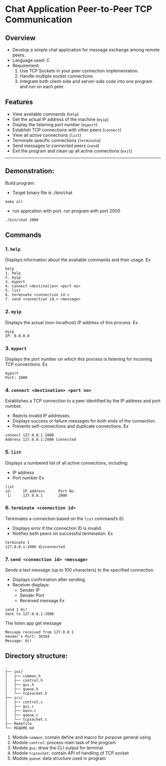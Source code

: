 # Chat Application Peer-to-Peer TCP Communication

## Overview

- Develop a simple chat application for message exchange among remote peers.
- Language used: C 
- Requirement:
  1. Use TCP Sockets in your peer connection implementation.
  2. Handle multiple socket connections.
  3. Integrate both client-side and server-side code into one program and run on each peer.

## Features

- View available commands (`help`)
- Get the actual IP address of the machine (`myip`)
- Display the listening port number (`myport`)
- Establish TCP connections with other peers (`connect`)
- View all active connections (`list`)
- Terminate specific connections (`terminate`)
- Send messages to connected peers (`send`)
- Exit the program and clean up all active connections (`exit`)

---

## Demonstration:

Build program:
- Target binary file is ./bin/chat
``` terminal
make all
```

- run appication with port.
run program with port 2000
``` terminal
./bin/chat 2000
```

## Commands

### 1. `help`
Displays information about the available commands and their usage.
Ex
``` terminal
help
1. help
2. myip
3. myport
4. connect <destination> <port no>
5. list
6. terminate <connection id.>
7. send <connection id.> <message>
```

### 2. `myip`
Displays the actual (non-localhost) IP address of this process.
Ex
``` terminal
myip
IP: 0.0.0.0
```

### 3. `myport`
Displays the port number on which this process is listening for incoming TCP connections.
Ex
``` terminal
myport
Port: 2000
```

### 4. `connect <destination> <port no>`
Establishes a TCP connection to a peer identified by the IP address and port number.
- Rejects invalid IP addresses.
- Displays success or failure messages for both ends of the connection.
- Prevents self-connections and duplicate connections.
Ex
``` terminal
connect 127.0.0.1 2000
Address 127.0.0.1:2000 Connected
```

### 5. `list`
Displays a numbered list of all active connections, including:
- IP address
- Port number
Ex
``` terminal
list
id:     IP address      Port No.
 1:     127.0.0.1       2000
```

### 6. `terminate <connection id>`
Terminates a connection based on the `list` command’s ID.
- Displays error if the connection ID is invalid.
- Notifies both peers on successful termination.
Ex
``` terminal
terminate 1
127.0.0.1:2000 disconnected
```

### 7. `send <connection id> <message>`
Sends a text message (up to 100 characters) to the specified connection.
- Displays confirmation after sending.
- Receiver displays:
  - Sender IP
  - Sender Port
  - Received message
Ex
``` terminal
send 1 Hi!
Sent to 127.0.0.1:2000
```
The listen app get message
``` terminal
Message received from 127.0.0.1
Sender's Port: 38384
Message: Hi!
```

## Directory structure:
```
.
├── inc/
│   ├── common.h           
│   ├── control.h           
│   ├── gui.h
│   ├── queue.h
│   └── tcpsocket.h
├── src/
│   ├── control.c
│   ├── gui.c
│   ├── main.c
│   ├── queue.c
│   └── tcpsocket.c
├── Makefile
└── README.md
```

  1. Module `common`: contain define and macro for purpose general using
  2. Modole `control`: process main task of the program
  3. Modole `gui`: draw the CLI output for terminal
  4. Modole `tcpsocket`: contain API of handling of TCP socket
  5. Modole `queue`: data structure used in program
